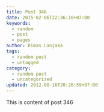 ```yaml
---
title: Post 346
date: 2015-02-06T22:36:10+07:00
keywords:
  - random
  - post
  - pages
author: Dimas Lanjaka
tags:
  - random post
  - untagged
category:
  - random post
  - uncategorized
updated: 2012-08-16T20:26:59+07:00
---
```

This is content of post 346